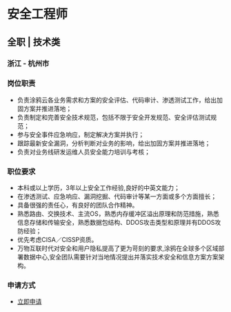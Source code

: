 
# 安全工程师
## 全职  |  技术类
### 浙江 - 杭州市

### 岗位职责
- 负责涂鸦云各业务需求和方案的安全评估、代码审计、渗透测试工作，给出加固方案并推进落地；
- 负责制定和完善安全技术规范，包括不限于安全开发规范、安全评估测试规范；
- 参与安全事件应急响应，制定解决方案并执行；
- 跟踪最新安全漏洞，分析判断对业务的影响，给出加固方案并推进落地；
- 负责对业务线研发运维人员安全能力培训与考核；
### 职位要求
- 本科或以上学历，3年以上安全工作经验,良好的中英文能力；
- 在渗透测试、应急响应、漏洞挖掘、代码审计等某一方面或多个方面擅长；
- 具备很强的责任心，有良好的团队合作精神。
- 熟悉路由、交换技术、主流OS，熟悉内存缓冲区溢出原理和防范措施，熟悉信息存储和传输安全，熟悉数据包结构、DDOS攻击类型和原理并有DDOS攻防经验；
- 优先考虑CISA／CISSP资质。
- 万物互联时代对安全和用户隐私提高了更为苛刻的要求,涂鸦在全球多个区域部署数据中心,安全团队需要针对当地情况提出并落实技术安全和信息方案方案架构。
### 申请方式
- <a href="mailto:hr@tuya.com?subject=求职简历-安全工程师-来自GitHub">立即申请</a>